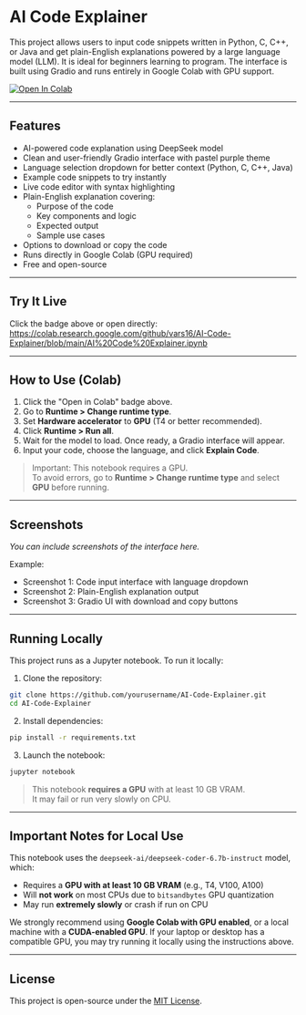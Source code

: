 # AI Code Explainer

This project allows users to input code snippets written in Python, C, C++, or Java and get plain-English explanations powered by a large language model (LLM). It is ideal for beginners learning to program. The interface is built using Gradio and runs entirely in Google Colab with GPU support.

[![Open In Colab](https://colab.research.google.com/assets/colab-badge.svg)](https://colab.research.google.com/github/vars16/AI-Code-Explainer/blob/main/AI%20Code%20Explainer.ipynb)

---

## Features

- AI-powered code explanation using DeepSeek model
- Clean and user-friendly Gradio interface with pastel purple theme
- Language selection dropdown for better context (Python, C, C++, Java)
- Example code snippets to try instantly
- Live code editor with syntax highlighting
- Plain-English explanation covering:
  - Purpose of the code
  - Key components and logic
  - Expected output
  - Sample use cases
- Options to download or copy the code
- Runs directly in Google Colab (GPU required)
- Free and open-source

---

## Try It Live

Click the badge above or open directly:  
https://colab.research.google.com/github/vars16/AI-Code-Explainer/blob/main/AI%20Code%20Explainer.ipynb

---

## How to Use (Colab)

1. Click the "Open in Colab" badge above.
2. Go to **Runtime > Change runtime type**.
3. Set **Hardware accelerator** to **GPU** (T4 or better recommended).
4. Click **Runtime > Run all**.
5. Wait for the model to load. Once ready, a Gradio interface will appear.
6. Input your code, choose the language, and click **Explain Code**.

> Important: This notebook requires a GPU.  
> To avoid errors, go to **Runtime > Change runtime type** and select **GPU** before running.

---

## Screenshots

_You can include screenshots of the interface here._

Example:

- Screenshot 1: Code input interface with language dropdown
- Screenshot 2: Plain-English explanation output
- Screenshot 3: Gradio UI with download and copy buttons

---

## Running Locally

This project runs as a Jupyter notebook. To run it locally:

1. Clone the repository:
```bash
git clone https://github.com/yourusername/AI-Code-Explainer.git
cd AI-Code-Explainer
```

2. Install dependencies:
```bash
pip install -r requirements.txt
```

3. Launch the notebook:
```bash
jupyter notebook
```

> This notebook **requires a GPU** with at least 10 GB VRAM.  
> It may fail or run very slowly on CPU.

---

## Important Notes for Local Use

This notebook uses the `deepseek-ai/deepseek-coder-6.7b-instruct` model, which:

- Requires a **GPU with at least 10 GB VRAM** (e.g., T4, V100, A100)
- Will **not work** on most CPUs due to `bitsandbytes` GPU quantization
- May run **extremely slowly** or crash if run on CPU

We strongly recommend using **Google Colab with GPU enabled**, or a local machine with a **CUDA-enabled GPU**. If your laptop or desktop has a compatible GPU, you may try running it locally using the instructions above.

---

## License

This project is open-source under the [MIT License](LICENSE).

